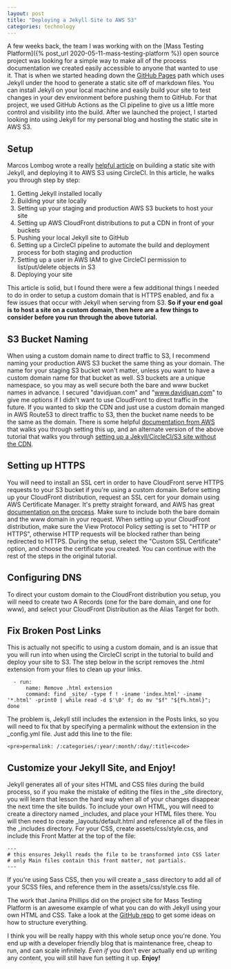 ```yaml
---
layout: post
title: "Deploying a Jekyll Site to AWS S3"
categories: technology
---
```


A few weeks back, the team I was working with on the [Mass Testing Platform]({% post_url 2020-05-11-mass-testing-platform %}) open source project was looking for a simple way to make all of the process documentation we created easily accessible to anyone that wanted to use it.  That is when we started heading down the [GitHub Pages](https://pages.github.com/) path which uses Jekyll under the hood to generate a static site off of markdown files.  You can install Jekyll on your local machine and easily build your site to test changes in your dev environment before pushing them to GitHub.  For that project, we used GitHub Actions as the CI pipeline to give us a little more control and visibility into the build.  After we launched the project, I started looking into using Jekyll for my personal blog and hosting the static site in AWS S3.  

## Setup

Marcos Lombog wrote a really [helpful article](https://medium.com/better-programming/build-a-static-website-with-jekyll-and-automatically-deploy-it-to-aws-s3-using-circle-ci-26c1b266e91f) on building a static site with Jekyll, and deploying it to AWS S3 using CircleCI.  In this article, he walks you through step by step:

1. Getting Jekyll installed locally
2. Building your site locally
3. Setting up your staging and production AWS S3 buckets to host your site
4. Setting up AWS CloudFront distributions to put a CDN in front of your buckets
5. Pushing your local Jekyll site to GitHub
6. Setting up a CircleCI pipeline to automate the build and deployment process for both staging and production
7. Setting up a user in AWS IAM to give CircleCI permission to list/put/delete objects in S3
8. Deploying your site

This article is solid, but I found there were a few additional things I needed to do in order to setup a custom domain that is HTTPS enabled, and fix a few issues that occur with Jekyll when serving from S3.  **So if your end goal is to host a site on a custom domain, then here are a few things to consider before you run through the above tutorial.**

## S3 Bucket Naming

When using a custom domain name to direct traffic to S3, I recommend naming your production AWS S3 bucket the same thing as your domain.  The name for your staging S3 bucket won't matter, unless you want to have a custom domain name for that bucket as well.  S3 buckets are a unique namespace, so you may as well secure both the bare and www bucket names in advance.  I secured "davidjuan.com" and "www.davidjuan.com" to give me options if I didn't want to use CloudFront to direct traffic in the future.  If you wanted to skip the CDN and just use a custom domain manged in AWS Route53 to direct traffic to S3, then the bucket name needs to be the same as the domain.  There is some helpful [documentation from AWS](https://docs.aws.amazon.com/AmazonS3/latest/user-guide/redirect-website-requests.html) that walks you through setting this up, and an alternate version of the above tutorial that walks you through [setting up a Jekyll/CircleCI/S3 site without the CDN](http://jamesrcounts.com/guides/hello-world/publish-jekyll-site-to-s3-with-circleci.html).

## Setting up HTTPS

You will need to install an SSL cert in order to have CloudFront serve HTTPS requests to your S3 bucket if you're using a custom domain.  Before setting up your CloudFront distribution, request an SSL cert for your domain using AWS Certificate Manager.  It's pretty straight forward, and AWS has great [documentation on the process](https://docs.aws.amazon.com/acm/latest/userguide/gs-acm-request-public.html).  Make sure to include both the bare domain and the www domain in your request.  When setting up your CloudFront distribution, make sure the View Protocol Policy setting is set to "HTTP or HTTPS", otherwise HTTP requests will be blocked rather than being redirected to HTTPS.  During the setup, select the "Custom SSL Certificate" option, and choose the certificate you created.  You can continue with the rest of the steps in the original tutorial.

## Configuring DNS

To direct your custom domain to the CloudFront distribution you setup, you will need to create two A Records (one for the bare domain, and one for www), and select your CloudFront Distribution as the Alias Target for both.

## Fix Broken Post Links

This is actually not specific to using a custom domain, and is an issue that you will run into when using the CircleCI script in the tutorial to build and deploy your site to S3.  The step below in the script removes the .html extension from your files to clean up your links.

      - run:
          name: Remove .html extension
          command: find _site/ -type f ! -iname 'index.html' -iname '*.html' -print0 | while read -d $'\0' f; do mv "$f" "${f%.html}"; done

The problem is, Jekyll still includes the extension in the Posts links, so you will need to fix that by specifying a permalink without the extension in the _config.yml file.  Just add this line to the file:

    <pre>permalink: /:categories/:year/:month/:day/:title<code>

## Customize your Jekyll Site, and Enjoy!

Jekyll generates all of your sites HTML and CSS files during the build process, so if you make the mistake of editing the files in the _site directory, you will learn that lesson the hard way when all of your changes disappear the next time the site builds.  To include your own HTML, you will need to create a directory named _includes, and place your HTML files there.  You will then need to create _layouts/default.html and reference all of the files in the _includes directory.  For your CSS, create assets/css/style.css, and include this Front Matter at the top of the file:

    ---
    # this ensures Jekyll reads the file to be transformed into CSS later
    # only Main files contain this front matter, not partials.
    ---

If you're using Sass CSS, then you will create a _sass directory to add all of your SCSS files, and reference them in the assets/css/style.css file.

The work that Janina Phillips did on the project site for Mass Testing Platform is an awesome example of what you can do with Jekyll using your own HTML and CSS.  Take a look at the [GitHub repo](https://github.com/QuickenLoans/MassTestingPlatform/tree/master/docs) to get some ideas on how to structure everything.

I think you will be really happy with this whole setup once you're done.  You end up with a developer friendly blog that is maintenance free, cheap to run, and can scale infinitely.  *Even if* you don't ever actually end up writing any content, you will still have fun setting it up.  **Enjoy!**